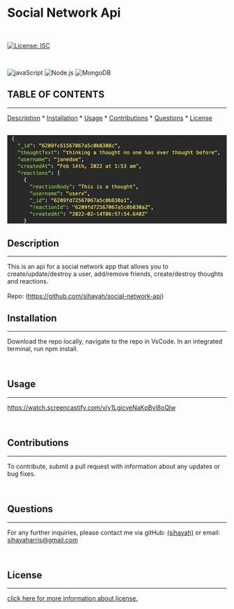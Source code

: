 # Social Network Api
  
  <br>

  [![License: ISC](https://img.shields.io/badge/License-ISC-blue.svg)](https://opensource.org/licenses/ISC)
  
  <br>
  
   ![javaScript](https://img.shields.io/badge/JavaScript-323330?style=for-the-badge&logo=javascript&logoColor=F7DF1E)   ![Node.js](https://img.shields.io/badge/Node.js-339933?style=for-the-badge&logo=nodedotjs&logoColor=white) ![MongoDB](https://img.shields.io/badge/MongoDB-%234ea94b.svg?style=for-the-badge&logo=mongodb&logoColor=white)
  <br>

  ## TABLE OF CONTENTS

  ---


  [Description](#description) *
  [Installation](#installation) *
  [Usage](#usage) *
  [Contributions](#contributions) *
  [Questions](#questions) *
  [License](#license)

  <br>

   <img src= 'insomnia-exp.png'> 
  
  <br>

  ## Description

  ---

  This is an api for a social network app that allows you to create/update/destroy a user, add/remove friends, create/destroy thoughts and reactions.
  <br>
  <br>
  Repo: (https://github.com/sihayah/social-network-api)

  

  ## Installation

  ---
  
  Download the repo locally, navigate to the repo in VsCode. In an integrated terminal, run npm install.

  <br>

## Usage

  ---

  https://watch.screencastify.com/v/y1LgicveNaKpByl8oQlw

  <br>

  ## Contributions

  ---

  To contribute, submit a pull request with information about any updates or bug fixes.

 


  <br>

  ## Questions

  ---

  For any further inquiries, please contact me via gitHub: [(sihayah)](https://github.com/sihayah) or email: sihayaharris@gmail.com

  <br>

  

  ## License

  ---
  
  [click here for more information about  license.](https://opensource.org/licenses/ISC)
  

  <br>
  <br>
